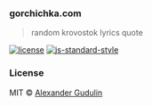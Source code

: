 ### gorchichka.com
> random krovostok lyrics quote

[![license](https://img.shields.io/badge/license-MIT-blue.svg?style=flat-square)](https://github.com/agudulin/gorchichka.com/blob/master/license)
[![js-standard-style](https://img.shields.io/badge/code%20style-standard-lightgrey.svg?style=flat-square)](http://standardjs.com/)

### License

MIT © [Alexander Gudulin](http://gudulin.com)
